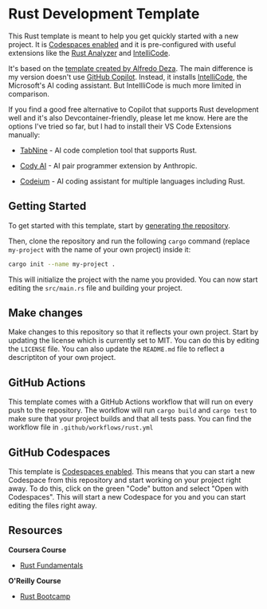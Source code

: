 # Rust Development Template

This Rust template is meant to help you get quickly started with a new project. It is [Codespaces enabled](https://docs.github.com/en/codespaces/overview) and it is pre-configured with useful extensions like the [Rust Analyzer](https://marketplace.visualstudio.com/items?itemName=rust-lang.rust-analyzer&WT.mc_id=academic-0000-alfredodeza) and [IntelliCode](https://marketplace.visualstudio.com/items?itemName=VisualStudioExptTeam.vscodeintellicode).

It's based on the [template created by Alfredo Deza](https://github.com/new?template_name=rust-template&template_owner=alfredodeza). The main difference is my version doesn't use [GitHub Copilot](https://marketplace.visualstudio.com/items?itemName=GitHub.copilot). Instead, it installs [IntelliCode](https://marketplace.visualstudio.com/items?itemName=VisualStudioExptTeam.vscodeintellicode), the Microsoft's AI coding assistant. But IntellliCode is much more limited in comparison. 

If you find a good free alternative to Copilot that supports Rust development well and it's also Devcontainer-friendly, please let me know. Here are the options I've tried so far, but I had to install their VS Code Extensions manually:

- [TabNine](https://marketplace.visualstudio.com/items?itemName=TabNine.tabnine-vscode) - AI code completion tool that supports Rust.

- [Cody AI](https://marketplace.visualstudio.com/items?itemName=cody.cody) - AI pair programmer extension by Anthropic.

- [Codeium](https://marketplace.visualstudio.com/items?itemName=Codeium.codeium) - AI coding assistant for multiple languages including Rust.


## Getting Started

To get started with this template, start by  [generating the repository](https://github.com/new?template_name=rust-template&template_owner=msugar).

Then, clone the repository and run the following `cargo` command (replace `my-project` with the name of your own project) inside it:

```bash
cargo init --name my-project .
```

This will initialize the project with the name you provided. You can now start editing the `src/main.rs` file and building your project.

## Make changes

Make changes to this repository so that it reflects your own project. Start by updating the license which is currently set to MIT. You can do this by editing the `LICENSE` file. You can also update the `README.md` file to reflect a descriptiton of your own project.

## GitHub Actions

This template comes with a GitHub Actions workflow that will run on every push to the repository. The workflow will run `cargo build` and `cargo test` to make sure that your project builds and that all tests pass. You can find the workflow file in `.github/workflows/rust.yml`

## GitHub Codespaces

This template is [Codespaces enabled](https://docs.github.com/en/codespaces/overview). This means that you can start a new Codespace from this repository and start working on your project right away. To do this, click on the green "Code" button and select "Open with Codespaces". This will start a new Codespace for you and you can start editing the files right away.

## Resources

**Coursera Course**

- [Rust Fundamentals](https://www.coursera.org/learn/rust-fundamentals)

**O'Reilly Course**

- [Rust Bootcamp](https://s.deza.pe/zjo)


